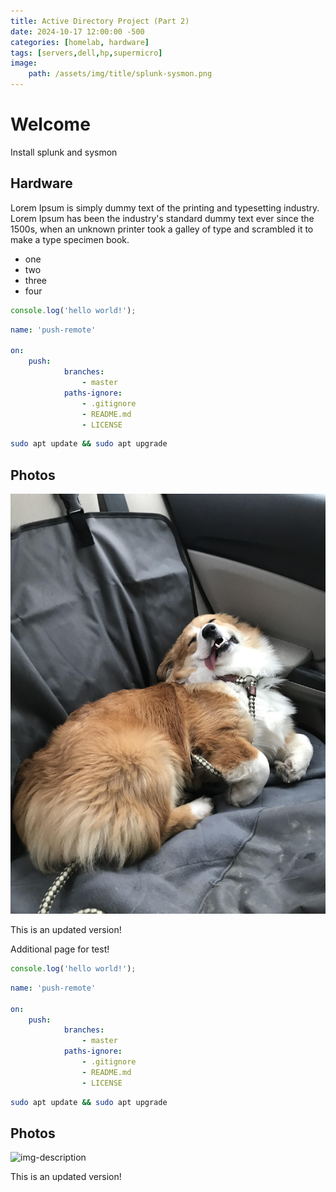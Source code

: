 ```yaml
---
title: Active Directory Project (Part 2)
date: 2024-10-17 12:00:00 -500
categories: [homelab, hardware]
tags: [servers,dell,hp,supermicro]
image:
    path: /assets/img/title/splunk-sysmon.png
---
```


# Welcome

Install splunk and sysmon

## Hardware

Lorem Ipsum is simply dummy text of the printing and typesetting industry. Lorem Ipsum has been the industry's standard dummy text ever since the 1500s, when an unknown printer took a galley of type and scrambled it to make a type specimen book.

* one
* two
* three
* four

```javascript
console.log('hello world!');
```

```yml
name: 'push-remote'

on:
    push:
            branches:
                - master
            paths-ignore:
                - .gitignore
                - README.md
                - LICENSE
```

```bash
sudo apt update && sudo apt upgrade
```

## Photos

![test](/assets/img/2024-12-12-Home-test/Corgi3.jpg)

This is an updated version!

Additional page for test!



```javascript
console.log('hello world!');
```

```yml
name: 'push-remote'

on:
    push:
            branches:
                - master
            paths-ignore:
                - .gitignore
                - README.md
                - LICENSE
```

```bash
sudo apt update && sudo apt upgrade
```

## Photos

![img-description](https://avatars.githubusercontent.com/u/83443564?v=4)

This is an updated version!